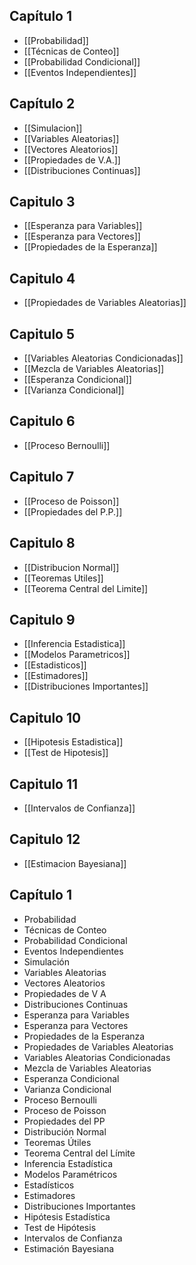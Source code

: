 ## Capítulo 1

- [[Probabilidad]]
- [[Técnicas de Conteo]]
- [[Probabilidad Condicional]]
- [[Eventos Independientes]]

## Capítulo 2

- [[Simulacion]]
- [[Variables Aleatorias]]
- [[Vectores Aleatorios]]
- [[Propiedades de V.A.]]
- [[Distribuciones Continuas]]

## Capitulo 3

- [[Esperanza para Variables]]
- [[Esperanza para Vectores]]
- [[Propiedades de la Esperanza]]

## Capitulo 4

- [[Propiedades de Variables Aleatorias]]

## Capitulo 5

- [[Variables Aleatorias Condicionadas]]
- [[Mezcla de Variables Aleatorias]]
- [[Esperanza Condicional]]
- [[Varianza Condicional]]

## Capitulo 6

- [[Proceso Bernoulli]]

## Capitulo 7

- [[Proceso de Poisson]]
- [[Propiedades del P.P.]]

## Capitulo 8

- [[Distribucion Normal]]
- [[Teoremas Utiles]]
- [[Teorema Central del Limite]]

## Capitulo 9

- [[Inferencia Estadistica]]
- [[Modelos Parametricos]]
- [[Estadisticos]]
- [[Estimadores]]
- [[Distribuciones Importantes]]

## Capitulo 10

- [[Hipotesis Estadistica]]
- [[Test de Hipotesis]]

## Capitulo 11

- [[Intervalos de Confianza]]

## Capitulo 12

- [[Estimacion Bayesiana]]

## Capítulo 1

- Probabilidad
- Técnicas de Conteo
- Probabilidad Condicional
- Eventos Independientes
- Simulación
- Variables Aleatorias
- Vectores Aleatorios
- Propiedades de V A
- Distribuciones Continuas
- Esperanza para Variables
- Esperanza para Vectores
- Propiedades de la Esperanza
- Propiedades de Variables Aleatorias
- Variables Aleatorias Condicionadas
- Mezcla de Variables Aleatorias
- Esperanza Condicional
- Varianza Condicional
- Proceso Bernoulli
- Proceso de Poisson
- Propiedades del PP
- Distribución Normal
- Teoremas Útiles
- Teorema Central del Límite
- Inferencia Estadística
- Modelos Paramétricos
- Estadísticos
- Estimadores
- Distribuciones Importantes
- Hipótesis Estadística
- Test de Hipótesis
- Intervalos de Confianza
- Estimación Bayesiana
